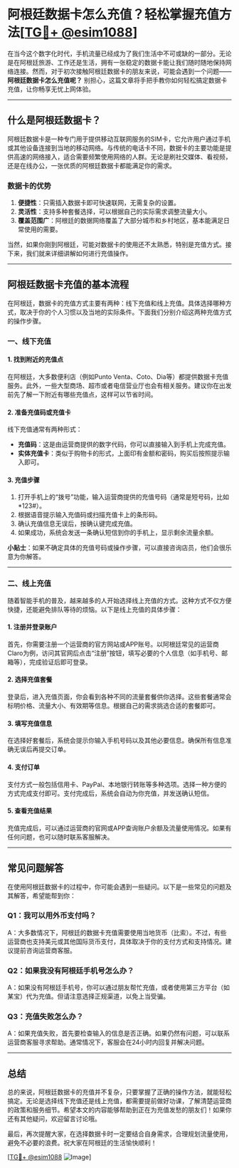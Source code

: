 # 阿根廷数据卡怎么充值？轻松掌握充值方法[[TG💪+ @esim1088](https://t.me/s/esim1088)]

在当今这个数字化时代，手机流量已经成为了我们生活中不可或缺的一部分。无论是在阿根廷旅游、工作还是生活，拥有一张稳定的数据卡能让我们随时随地保持网络连接。然而，对于初次接触阿根廷数据卡的朋友来说，可能会遇到一个问题——**阿根廷数据卡怎么充值呢？** 别担心，这篇文章将手把手教你如何轻松搞定数据卡充值，让你畅享无忧上网体验。

---

## 什么是阿根廷数据卡？

阿根廷数据卡是一种专门用于提供移动互联网服务的SIM卡，它允许用户通过手机或其他设备连接到当地的移动网络。与传统的电话卡不同，数据卡的主要功能是提供高速的网络接入，适合需要频繁使用网络的人群。无论是刷社交媒体、看视频，还是在线办公，一张优质的阿根廷数据卡都能满足你的需求。

### 数据卡的优势

1. **便捷性**：只需插入数据卡即可快速联网，无需复杂的设置。
2. **灵活性**：支持多种套餐选择，可以根据自己的实际需求调整流量大小。
3. **覆盖范围广**：阿根廷的数据网络覆盖了大部分城市和乡村地区，基本能满足日常使用的需要。

当然，如果你刚到阿根廷，可能对数据卡的使用还不太熟悉，特别是充值方式。接下来，我们就来详细讲解如何进行充值操作。

---

## 阿根廷数据卡充值的基本流程

在阿根廷，数据卡的充值方式主要有两种：线下充值和线上充值。具体选择哪种方式，取决于你的个人习惯以及当地的实际条件。下面我们分别介绍这两种充值方式的操作步骤。

### 一、线下充值

#### 1. 找到附近的充值点

在阿根廷，大多数便利店（例如Punto Venta、Coto、Dia等）都提供数据卡充值服务。此外，一些大型商场、超市或者电信营业厅也会有相关服务。建议你在出发前先了解一下附近有哪些充值点，这样可以节省时间。

#### 2. 准备充值码或充值卡

线下充值通常有两种形式：
- **充值码**：这是由运营商提供的数字代码，你可以直接输入到手机上完成充值。
- **实体充值卡**：类似于购物卡的形式，上面印有金额和密码，购买后按照提示输入即可。

#### 3. 充值步骤

1. 打开手机上的“拨号”功能，输入运营商提供的充值号码（通常是短号码，比如*123#）。
2. 根据语音提示输入充值码或扫描充值卡上的条形码。
3. 确认充值信息无误后，按确认键完成充值。
4. 如果成功，系统会发送一条确认短信到你的手机上，显示剩余流量余额。

**小贴士**：如果不确定具体的充值号码或操作步骤，可以直接咨询店员，他们会很乐意为你解答。

---

### 二、线上充值

随着智能手机的普及，越来越多的人开始选择线上充值的方式。这种方式不仅方便快捷，还能避免排队等待的烦恼。以下是线上充值的具体步骤：

#### 1. 注册并登录账户

首先，你需要注册一个运营商的官方网站或APP账号。以阿根廷常见的运营商Claro为例，访问其官网后点击“注册”按钮，填写必要的个人信息（如手机号、邮箱等），完成验证后即可登录。

#### 2. 选择充值套餐

登录后，进入充值页面，你会看到各种不同的流量套餐供你选择。这些套餐通常会标明价格、流量大小、有效期等信息。根据自己的需求挑选合适的套餐即可。

#### 3. 填写充值信息

在选择好套餐后，系统会提示你输入手机号码以及其他必要信息。确保所有信息准确无误后再提交订单。

#### 4. 支付订单

支付方式一般包括信用卡、PayPal、本地银行转账等多种选项。选择一种方便的方式完成支付即可。支付完成后，系统会自动为你充值，并发送确认短信。

#### 5. 查看充值结果

充值完成后，可以通过运营商的官网或APP查询账户余额及流量使用情况。如果有任何问题，也可以随时联系客服解决。

---

## 常见问题解答

在使用阿根廷数据卡的过程中，你可能会遇到一些疑问。以下是一些常见的问题及其解答，希望能帮到你：

### Q1：我可以用外币支付吗？

A：大多数情况下，阿根廷的数据卡充值需要使用当地货币（比索）。不过，有些运营商也支持美元或其他国际货币支付，具体取决于你的支付方式和支持情况。建议提前咨询运营商客服。

### Q2：如果我没有阿根廷手机号怎么办？

A：如果没有阿根廷手机号，你可以通过朋友帮忙充值，或者使用第三方平台（如某宝）代为充值。但请注意选择正规渠道，以免上当受骗。

### Q3：充值失败怎么办？

A：如果充值失败，首先要检查输入的信息是否正确。如果仍然有问题，可以联系运营商客服寻求帮助。通常情况下，客服会在24小时内回复并解决问题。

---

## 总结

总的来说，阿根廷数据卡的充值并不复杂，只要掌握了正确的操作方法，就能轻松搞定。无论是选择线下充值还是线上充值，都需要提前做好功课，了解清楚运营商的政策和服务细节。希望本文的内容能够帮助到正在为充值发愁的朋友们！如果你还有其他疑问，欢迎留言讨论哦。

最后，再次提醒大家，在选择数据卡时一定要结合自身需求，合理规划流量使用，避免不必要的浪费。祝大家在阿根廷的生活愉快顺利！

[[TG💪+ @esim1088](https://t.me/s/esim1088) ![Image](https://i.postimg.cc/4NQfJmqS/Snipaste-2025-05-13-00-14-12.png)]